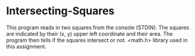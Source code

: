 # Intersecting-Squares

This program reads in two squares from the console (STDIN). The squares are indicated by their
(x, y) upper left coordinate and their area. The program then tells if the squares intersect or not.
<math.h> library used in this assignment. 
